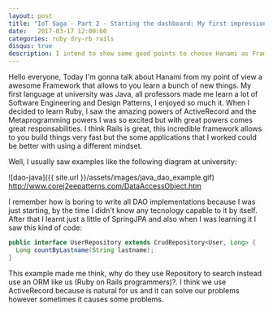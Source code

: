 ```yaml
---
layout: post
title: "IoT Saga - Part 2 - Starting the dashboard: My first impressions about hanami"
date:   2017-03-17 12:00:00
categories: ruby dry-rb rails
disqus: true
description: I intend to show some good points to choose Hanami as Framework
---
```


Hello everyone, Today I'm gonna talk about Hanami from my point of view a awesome Framework that allows to you learn a bunch of new things. My first language at university was Java, all professors made me learn a lot of Software Engineering and Design Patterns, I enjoyed so much it. When I decided to learn Ruby, I saw the amazing powers of ActiveRecord and the Metaprogramming powers I was so excited but with great powers comes great responsabilities. I think Rails is great, this incredible framework allows to you build things very fast but the some applications that I worked could be better with using a different mindset.

Well, I usually saw examples like the following diagram at university:

![dao-java]({{ site.url }}/assets/images/java_dao_example.gif)
http://www.corej2eepatterns.com/DataAccessObject.htm

I remember how is boring to write all DAO implementations because I was just starting, by the time I didn't know any tecnology capable to it by itself. After that I learnt just a little of SpringJPA and also when I was learning it I saw this kind of code:

```java
public interface UserRepository extends CrudRepository<User, Long> {
  Long countByLastname(String lastname);
}
```

This example made me think, why do they use Repository to search instead use an ORM like us (Ruby on Rails programmers)?. I think we use ActiveRecord because is natural for us and it can solve our problems however sometimes it causes some problems.




